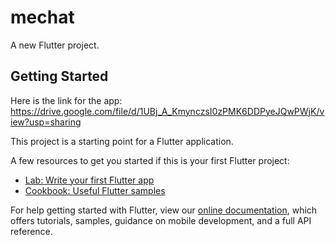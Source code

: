 # mechat

A new Flutter project.

## Getting Started

Here is the link for the app:
https://drive.google.com/file/d/1UBj_A_KmynczsI0zPMK6DDPyeJQwPWjK/view?usp=sharing


This project is a starting point for a Flutter application.

A few resources to get you started if this is your first Flutter project:

- [Lab: Write your first Flutter app](https://flutter.dev/docs/get-started/codelab)
- [Cookbook: Useful Flutter samples](https://flutter.dev/docs/cookbook)

For help getting started with Flutter, view our
[online documentation](https://flutter.dev/docs), which offers tutorials,
samples, guidance on mobile development, and a full API reference.
